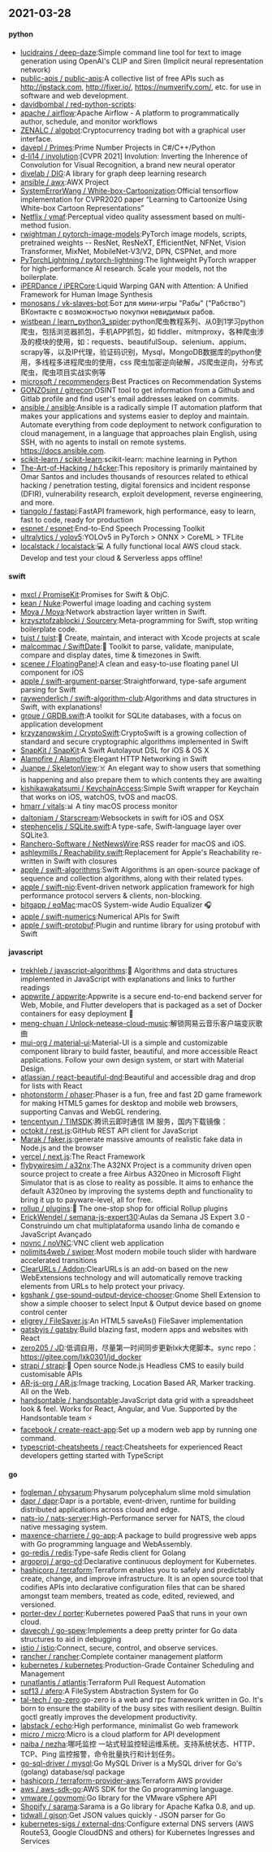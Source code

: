 ## 2021-03-28

#### python
* [lucidrains / deep-daze](https://github.com/lucidrains/deep-daze):Simple command line tool for text to image generation using OpenAI's CLIP and Siren (Implicit neural representation network)
* [public-apis / public-apis](https://github.com/public-apis/public-apis):A collective list of free APIs such as http://ipstack.com, http://fixer.io/, https://numverify.com/, etc. for use in software and web development.
* [davidbombal / red-python-scripts](https://github.com/davidbombal/red-python-scripts):
* [apache / airflow](https://github.com/apache/airflow):Apache Airflow - A platform to programmatically author, schedule, and monitor workflows
* [ZENALC / algobot](https://github.com/ZENALC/algobot):Cryptocurrency trading bot with a graphical user interface.
* [davepl / Primes](https://github.com/davepl/Primes):Prime Number Projects in C#/C++/Python
* [d-li14 / involution](https://github.com/d-li14/involution):[CVPR 2021] Involution: Inverting the Inherence of Convolution for Visual Recognition, a brand new neural operator
* [divelab / DIG](https://github.com/divelab/DIG):A library for graph deep learning research
* [ansible / awx](https://github.com/ansible/awx):AWX Project
* [SystemErrorWang / White-box-Cartoonization](https://github.com/SystemErrorWang/White-box-Cartoonization):Official tensorflow implementation for CVPR2020 paper “Learning to Cartoonize Using White-box Cartoon Representations”
* [Netflix / vmaf](https://github.com/Netflix/vmaf):Perceptual video quality assessment based on multi-method fusion.
* [rwightman / pytorch-image-models](https://github.com/rwightman/pytorch-image-models):PyTorch image models, scripts, pretrained weights -- ResNet, ResNeXT, EfficientNet, NFNet, Vision Transformer, MixNet, MobileNet-V3/V2, DPN, CSPNet, and more
* [PyTorchLightning / pytorch-lightning](https://github.com/PyTorchLightning/pytorch-lightning):The lightweight PyTorch wrapper for high-performance AI research. Scale your models, not the boilerplate.
* [iPERDance / iPERCore](https://github.com/iPERDance/iPERCore):Liquid Warping GAN with Attention: A Unified Framework for Human Image Synthesis
* [monosans / vk-slaves-bot](https://github.com/monosans/vk-slaves-bot):Бот для мини-игры "Рабы" ("Рабство") ВКонтакте с возможностью покупки невидимых рабов.
* [wistbean / learn_python3_spider](https://github.com/wistbean/learn_python3_spider):python爬虫教程系列、从0到1学习python爬虫，包括浏览器抓包，手机APP抓包，如 fiddler、mitmproxy，各种爬虫涉及的模块的使用，如：requests、beautifulSoup、selenium、appium、scrapy等，以及IP代理，验证码识别，Mysql，MongoDB数据库的python使用，多线程多进程爬虫的使用，css 爬虫加密逆向破解，JS爬虫逆向，分布式爬虫，爬虫项目实战实例等
* [microsoft / recommenders](https://github.com/microsoft/recommenders):Best Practices on Recommendation Systems
* [GONZOsint / gitrecon](https://github.com/GONZOsint/gitrecon):OSINT tool to get information from a Github and Gitlab profile and find user's email addresses leaked on commits.
* [ansible / ansible](https://github.com/ansible/ansible):Ansible is a radically simple IT automation platform that makes your applications and systems easier to deploy and maintain. Automate everything from code deployment to network configuration to cloud management, in a language that approaches plain English, using SSH, with no agents to install on remote systems. https://docs.ansible.com.
* [scikit-learn / scikit-learn](https://github.com/scikit-learn/scikit-learn):scikit-learn: machine learning in Python
* [The-Art-of-Hacking / h4cker](https://github.com/The-Art-of-Hacking/h4cker):This repository is primarily maintained by Omar Santos and includes thousands of resources related to ethical hacking / penetration testing, digital forensics and incident response (DFIR), vulnerability research, exploit development, reverse engineering, and more.
* [tiangolo / fastapi](https://github.com/tiangolo/fastapi):FastAPI framework, high performance, easy to learn, fast to code, ready for production
* [espnet / espnet](https://github.com/espnet/espnet):End-to-End Speech Processing Toolkit
* [ultralytics / yolov5](https://github.com/ultralytics/yolov5):YOLOv5 in PyTorch > ONNX > CoreML > TFLite
* [localstack / localstack](https://github.com/localstack/localstack):💻
A fully functional local AWS cloud stack. Develop and test your cloud & Serverless apps offline!

#### swift
* [mxcl / PromiseKit](https://github.com/mxcl/PromiseKit):Promises for Swift & ObjC.
* [kean / Nuke](https://github.com/kean/Nuke):Powerful image loading and caching system
* [Moya / Moya](https://github.com/Moya/Moya):Network abstraction layer written in Swift.
* [krzysztofzablocki / Sourcery](https://github.com/krzysztofzablocki/Sourcery):Meta-programming for Swift, stop writing boilerplate code.
* [tuist / tuist](https://github.com/tuist/tuist):🚀
Create, maintain, and interact with Xcode projects at scale
* [malcommac / SwiftDate](https://github.com/malcommac/SwiftDate):🐔
Toolkit to parse, validate, manipulate, compare and display dates, time & timezones in Swift.
* [scenee / FloatingPanel](https://github.com/scenee/FloatingPanel):A clean and easy-to-use floating panel UI component for iOS
* [apple / swift-argument-parser](https://github.com/apple/swift-argument-parser):Straightforward, type-safe argument parsing for Swift
* [raywenderlich / swift-algorithm-club](https://github.com/raywenderlich/swift-algorithm-club):Algorithms and data structures in Swift, with explanations!
* [groue / GRDB.swift](https://github.com/groue/GRDB.swift):A toolkit for SQLite databases, with a focus on application development
* [krzyzanowskim / CryptoSwift](https://github.com/krzyzanowskim/CryptoSwift):CryptoSwift is a growing collection of standard and secure cryptographic algorithms implemented in Swift
* [SnapKit / SnapKit](https://github.com/SnapKit/SnapKit):A Swift Autolayout DSL for iOS & OS X
* [Alamofire / Alamofire](https://github.com/Alamofire/Alamofire):Elegant HTTP Networking in Swift
* [Juanpe / SkeletonView](https://github.com/Juanpe/SkeletonView):☠️
An elegant way to show users that something is happening and also prepare them to which contents they are awaiting
* [kishikawakatsumi / KeychainAccess](https://github.com/kishikawakatsumi/KeychainAccess):Simple Swift wrapper for Keychain that works on iOS, watchOS, tvOS and macOS.
* [hmarr / vitals](https://github.com/hmarr/vitals):📊
A tiny macOS process monitor
* [daltoniam / Starscream](https://github.com/daltoniam/Starscream):Websockets in swift for iOS and OSX
* [stephencelis / SQLite.swift](https://github.com/stephencelis/SQLite.swift):A type-safe, Swift-language layer over SQLite3.
* [Ranchero-Software / NetNewsWire](https://github.com/Ranchero-Software/NetNewsWire):RSS reader for macOS and iOS.
* [ashleymills / Reachability.swift](https://github.com/ashleymills/Reachability.swift):Replacement for Apple's Reachability re-written in Swift with closures
* [apple / swift-algorithms](https://github.com/apple/swift-algorithms):Swift Algorithms is an open-source package of sequence and collection algorithms, along with their related types.
* [apple / swift-nio](https://github.com/apple/swift-nio):Event-driven network application framework for high performance protocol servers & clients, non-blocking.
* [bitgapp / eqMac](https://github.com/bitgapp/eqMac):macOS System-wide Audio Equalizer
🎧
* [apple / swift-numerics](https://github.com/apple/swift-numerics):Numerical APIs for Swift
* [apple / swift-protobuf](https://github.com/apple/swift-protobuf):Plugin and runtime library for using protobuf with Swift

#### javascript
* [trekhleb / javascript-algorithms](https://github.com/trekhleb/javascript-algorithms):📝
Algorithms and data structures implemented in JavaScript with explanations and links to further readings
* [appwrite / appwrite](https://github.com/appwrite/appwrite):Appwrite is a secure end-to-end backend server for Web, Mobile, and Flutter developers that is packaged as a set of Docker containers for easy deployment
🚀
* [meng-chuan / Unlock-netease-cloud-music](https://github.com/meng-chuan/Unlock-netease-cloud-music):解锁网易云音乐客户端变灰歌曲
* [mui-org / material-ui](https://github.com/mui-org/material-ui):Material-UI is a simple and customizable component library to build faster, beautiful, and more accessible React applications. Follow your own design system, or start with Material Design.
* [atlassian / react-beautiful-dnd](https://github.com/atlassian/react-beautiful-dnd):Beautiful and accessible drag and drop for lists with React
* [photonstorm / phaser](https://github.com/photonstorm/phaser):Phaser is a fun, free and fast 2D game framework for making HTML5 games for desktop and mobile web browsers, supporting Canvas and WebGL rendering.
* [tencentyun / TIMSDK](https://github.com/tencentyun/TIMSDK):腾讯云即时通信 IM 服务，国内下载镜像：
* [octokit / rest.js](https://github.com/octokit/rest.js):GitHub REST API client for JavaScript
* [Marak / faker.js](https://github.com/Marak/faker.js):generate massive amounts of realistic fake data in Node.js and the browser
* [vercel / next.js](https://github.com/vercel/next.js):The React Framework
* [flybywiresim / a32nx](https://github.com/flybywiresim/a32nx):The A32NX Project is a community driven open source project to create a free Airbus A320neo in Microsoft Flight Simulator that is as close to reality as possible. It aims to enhance the default A320neo by improving the systems depth and functionality to bring it up to payware-level, all for free.
* [rollup / plugins](https://github.com/rollup/plugins):🍣
The one-stop shop for official Rollup plugins
* [ErickWendel / semana-js-expert30](https://github.com/ErickWendel/semana-js-expert30):Aulas da Semana JS Expert 3.0 - Construindo um chat multiplataforma usando linha de comando e JavaScript Avançado
* [novnc / noVNC](https://github.com/novnc/noVNC):VNC client web application
* [nolimits4web / swiper](https://github.com/nolimits4web/swiper):Most modern mobile touch slider with hardware accelerated transitions
* [ClearURLs / Addon](https://github.com/ClearURLs/Addon):ClearURLs is an add-on based on the new WebExtensions technology and will automatically remove tracking elements from URLs to help protect your privacy.
* [kgshank / gse-sound-output-device-chooser](https://github.com/kgshank/gse-sound-output-device-chooser):Gnome Shell Extension to show a simple chooser to select Input & Output device based on gnome control center
* [eligrey / FileSaver.js](https://github.com/eligrey/FileSaver.js):An HTML5 saveAs() FileSaver implementation
* [gatsbyjs / gatsby](https://github.com/gatsbyjs/gatsby):Build blazing fast, modern apps and websites with React
* [zero205 / JD](https://github.com/zero205/JD):低调自用，尽量第一时间同步更新lxk大佬脚本。sync repo：https://gitee.com/lxk0301/jd_docker
* [strapi / strapi](https://github.com/strapi/strapi):🚀
Open source Node.js Headless CMS to easily build customisable APIs
* [AR-js-org / AR.js](https://github.com/AR-js-org/AR.js):Image tracking, Location Based AR, Marker tracking. All on the Web.
* [handsontable / handsontable](https://github.com/handsontable/handsontable):JavaScript data grid with a spreadsheet look & feel. Works for React, Angular, and Vue. Supported by the Handsontable team
⚡
* [facebook / create-react-app](https://github.com/facebook/create-react-app):Set up a modern web app by running one command.
* [typescript-cheatsheets / react](https://github.com/typescript-cheatsheets/react):Cheatsheets for experienced React developers getting started with TypeScript

#### go
* [fogleman / physarum](https://github.com/fogleman/physarum):Physarum polycephalum slime mold simulation
* [dapr / dapr](https://github.com/dapr/dapr):Dapr is a portable, event-driven, runtime for building distributed applications across cloud and edge.
* [nats-io / nats-server](https://github.com/nats-io/nats-server):High-Performance server for NATS, the cloud native messaging system.
* [maxence-charriere / go-app](https://github.com/maxence-charriere/go-app):A package to build progressive web apps with Go programming language and WebAssembly.
* [go-redis / redis](https://github.com/go-redis/redis):Type-safe Redis client for Golang
* [argoproj / argo-cd](https://github.com/argoproj/argo-cd):Declarative continuous deployment for Kubernetes.
* [hashicorp / terraform](https://github.com/hashicorp/terraform):Terraform enables you to safely and predictably create, change, and improve infrastructure. It is an open source tool that codifies APIs into declarative configuration files that can be shared amongst team members, treated as code, edited, reviewed, and versioned.
* [porter-dev / porter](https://github.com/porter-dev/porter):Kubernetes powered PaaS that runs in your own cloud.
* [davecgh / go-spew](https://github.com/davecgh/go-spew):Implements a deep pretty printer for Go data structures to aid in debugging
* [istio / istio](https://github.com/istio/istio):Connect, secure, control, and observe services.
* [rancher / rancher](https://github.com/rancher/rancher):Complete container management platform
* [kubernetes / kubernetes](https://github.com/kubernetes/kubernetes):Production-Grade Container Scheduling and Management
* [runatlantis / atlantis](https://github.com/runatlantis/atlantis):Terraform Pull Request Automation
* [spf13 / afero](https://github.com/spf13/afero):A FileSystem Abstraction System for Go
* [tal-tech / go-zero](https://github.com/tal-tech/go-zero):go-zero is a web and rpc framework written in Go. It's born to ensure the stability of the busy sites with resilient design. Builtin goctl greatly improves the development productivity.
* [labstack / echo](https://github.com/labstack/echo):High performance, minimalist Go web framework
* [micro / micro](https://github.com/micro/micro):Micro is a cloud platform for API development
* [naiba / nezha](https://github.com/naiba/nezha):哪吒监控 一站式轻监控轻运维系统。支持系统状态、HTTP、TCP、Ping 监控报警，命令批量执行和计划任务。
* [go-sql-driver / mysql](https://github.com/go-sql-driver/mysql):Go MySQL Driver is a MySQL driver for Go's (golang) database/sql package
* [hashicorp / terraform-provider-aws](https://github.com/hashicorp/terraform-provider-aws):Terraform AWS provider
* [aws / aws-sdk-go](https://github.com/aws/aws-sdk-go):AWS SDK for the Go programming language.
* [vmware / govmomi](https://github.com/vmware/govmomi):Go library for the VMware vSphere API
* [Shopify / sarama](https://github.com/Shopify/sarama):Sarama is a Go library for Apache Kafka 0.8, and up.
* [tidwall / gjson](https://github.com/tidwall/gjson):Get JSON values quickly - JSON parser for Go
* [kubernetes-sigs / external-dns](https://github.com/kubernetes-sigs/external-dns):Configure external DNS servers (AWS Route53, Google CloudDNS and others) for Kubernetes Ingresses and Services
